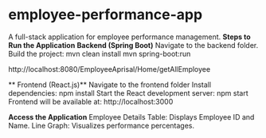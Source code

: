 # employee-performance-app
 A full-stack application for employee performance management.
 **Steps to Run the Application**
 **Backend (Spring Boot)**
 Navigate to the backend folder.
 Build the project:
   mvn clean install
   mvn spring-boot:run

   http://localhost:8080/EmployeeAprisal/Home/getAllEmployee

** Frontend (React.js)**
 Navigate to the frontend folder
   Install dependencies:
      npm install
   Start the React development server:
      npm start
  Frontend will be available at: http://localhost:3000

  
**Access the Application**
Employee Details Table: Displays Employee ID and Name.
Line Graph: Visualizes performance percentages.
